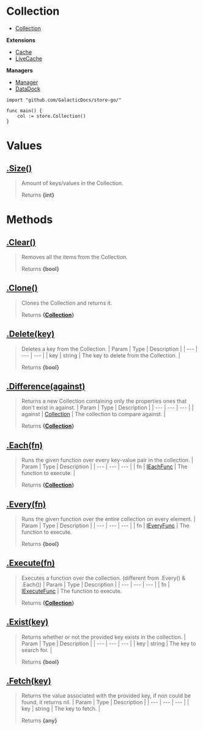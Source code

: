 # Collection

* [Collection](https://github.com/GalacticDocs/store-go/blob/main/Docs/Collection.md)

**Extensions**
* [Cache](https://github.com/GalacticDocs/store-go/blob/main/Docs/Cache.md)
* [LiveCache](https://github.com/GalacticDocs/store-go/blob/main/Docs/LiveCache.md)

**Managers**
* [Manager](https://github.com/GalacticDocs/store-go/blob/main/Docs/Manager.md)
* [DataDock](https://github.com/GalacticDocs/store-go/blob/main/Docs/DataDock.md)

```golang
import "github.com/GalacticDocs/store-go/"

func main() {
    col := store.Collection()
}
```

# Values
## [.Size()](https://github.com/GalacticDocs/store-go/blob/main/collection/collection.go#L)
> Amount of keys/values in the Collection.
>
> Returns **{int}**

# Methods
## [.Clear()](https://github.com/GalacticDocs/store-go/blob/main/collection/collection.go#L24)
> Removes all the items from the Collection.
>
> Returns **{bool}**

## [.Clone()](https://github.com/GalacticDocs/store-go/blob/main/collection/collection.go#L36)
> Clones the Collection and returns it.
>
> Returns **{[Collection](https://github.com/GalacticDocs/store-go/blob/main/Docs/Collection.md)}**

## [.Delete(key)](https://github.com/GalacticDocs/store-go/blob/main/collection/collection.go#L76)
> Deletes a key from the Collection.
> | Param | Type | Description |
> | --- | --- | --- |
> | key | string | The key to delete from the Collection. |
>
> Returns **{bool}**

## [.Difference(against)](https://github.com/GalacticDocs/store-go/blob/main/collection/collection.go#L95)
> Returns a new Collection containing only the properties ones that don't exist in against.
> | Param | Type | Description |
> | --- | --- | --- |
> | against | [Collection](https://github.com/GalacticDocs/store-go/blob/main/Docs/Collection.md) | The collection to compare against. |
>
> Returns **{[Collection](https://github.com/GalacticDocs/store-go/blob/main/Docs/Collection.md)}**

## [.Each(fn)](https://github.com/GalacticDocs/store-go/blob/main/collection/collection.go#L119)
> Runs the given function over every key-value pair in the collection.
> | Param | Type | Description |
> | --- | --- | --- |
> | fn | [IEachFunc](https://github.com/GalacticDocs/store-go/blob/main/collection/interface.go#L32) | The function to execute. |
>
> Returns **{[Collection](https://github.com/GalacticDocs/store-go/blob/main/Docs/Collection.md)}**

## [.Every(fn)](https://github.com/GalacticDocs/store-go/blob/main/collection/collection.go#L143)
> Runs the given function over the entire collection on every element.
> | Param | Type | Description |
> | --- | --- | --- |
> | fn | [IEveryFunc](https://github.com/GalacticDocs/store-go/blob/main/collection/interface.go#L28) | The function to execute.
>
> Returns **{bool}**

## [.Execute(fn)](https://github.com/GalacticDocs/store-go/blob/main/collection/collection.go#L170)
> Executes a function over the collection. (different from .Every() & .Each())
> | Param | Type | Description |
> | --- | --- | --- |
> | fn | [IExecuteFunc](https://github.com/GalacticDocs/store-go/blob/main/collection/interface.go#L30) | The function to execute.
>
> Returns **{[Collection](https://github.com/GalacticDocs/store-go/blob/main/Docs/Collection.md)}**

## [.Exist(key)](https://github.com/GalacticDocs/store-go/blob/main/collection/collection.go#L184)
> Returns whether or not the provided key exists in the collection.
> | Param | Type | Description |
> | --- | --- | --- |
> | key | string | The key to search for. |
>
> Returns **{bool}**

## [.Fetch(key)](https://github.com/GalacticDocs/store-go/blob/main/collection/collection.go#L198)
> Returns the value associated with the provided key, if non could be found, it returns nil.
> | Param | Type | Description |
> | --- | --- | --- |
> | key | string | The key to fetch. |
>
> Returns **{any}**

